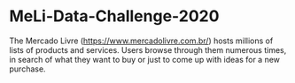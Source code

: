 # MeLi-Data-Challenge-2020
The Mercado Livre (https://www.mercadolivre.com.br/) hosts millions of lists of products and services. Users browse through them numerous times, in search of what they want to buy or just to come up with ideas for a new purchase.
